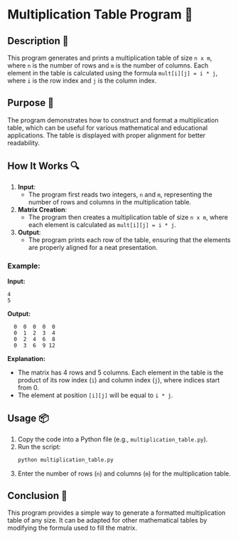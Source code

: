 # Multiplication Table Program 📝

## Description 📝

This program generates and prints a multiplication table of size `n x m`, where `n` is the number of rows and `m` is the number of columns.
Each element in the table is calculated using the formula `mult[i][j] = i * j`, where `i` is the row index and `j` is the column index.

## Purpose 🎯

The program demonstrates how to construct and format a multiplication table, which can be useful for various mathematical and educational applications.
The table is displayed with proper alignment for better readability.

## How It Works 🔍

1. **Input**:
    - The program first reads two integers, `n` and `m`, representing the number of rows and columns in the multiplication table.
2. **Matrix Creation**:
    - The program then creates a multiplication table of size `n x m`, where each element is calculated as `mult[i][j] = i * j`.
3. **Output**:
    - The program prints each row of the table, ensuring that the elements are properly aligned for a neat presentation.

### Example:

**Input:**

```plaintext
4
5
```

**Output:**

```plaintext
  0  0  0  0  0
  0  1  2  3  4
  0  2  4  6  8
  0  3  6  9 12
```

**Explanation:**

-   The matrix has 4 rows and 5 columns. Each element in the table is the product of its row index (`i`) and column index (`j`), where indices start from 0.
-   The element at position `[i][j]` will be equal to `i * j`.

## Usage 📦

1. Copy the code into a Python file (e.g., `multiplication_table.py`).
2. Run the script:
    ```bash
    python multiplication_table.py
    ```
3. Enter the number of rows (`n`) and columns (`m`) for the multiplication table.

## Conclusion 🚀

This program provides a simple way to generate a formatted multiplication table of any size.
It can be adapted for other mathematical tables by modifying the formula used to fill the matrix.
